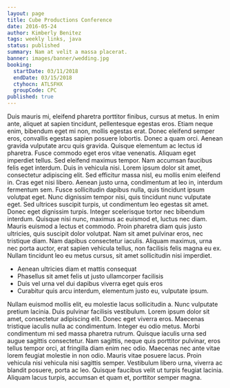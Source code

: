 ```yaml
---
layout: page
title: Cube Productions Conference
date: 2016-05-24
author: Kimberly Benitez
tags: weekly links, java
status: published
summary: Nam at velit a massa placerat.
banner: images/banner/wedding.jpg
booking:
  startDate: 03/11/2018
  endDate: 03/15/2018
  ctyhocn: ATLSFHX
  groupCode: CPC
published: true
---
```

Duis mauris mi, eleifend pharetra porttitor finibus, cursus at metus. In enim ante, aliquet at sapien tincidunt, pellentesque egestas eros. Etiam neque enim, bibendum eget mi non, mollis egestas erat. Donec eleifend semper eros, convallis egestas sapien posuere lobortis. Donec a quam orci. Aenean gravida vulputate arcu quis gravida. Quisque elementum ac lectus id pharetra. Fusce commodo eget eros vitae venenatis. Aliquam eget imperdiet tellus. Sed eleifend maximus tempor. Nam accumsan faucibus felis eget interdum. Duis in vehicula nisi. Lorem ipsum dolor sit amet, consectetur adipiscing elit. Sed efficitur massa nisl, eu mollis enim eleifend in.
Cras eget nisi libero. Aenean justo urna, condimentum at leo in, interdum fermentum sem. Fusce sollicitudin dapibus nulla, quis tincidunt ipsum volutpat eget. Nunc dignissim tempor nisi, quis tincidunt nunc vulputate eget. Sed ultrices suscipit turpis, ut condimentum leo egestas sit amet. Donec eget dignissim turpis. Integer scelerisque tortor nec bibendum interdum. Quisque nisi nunc, maximus ac euismod et, luctus nec diam. Mauris euismod a lectus et commodo. Proin pharetra diam quis justo ultricies, quis suscipit dolor volutpat. Nam sit amet pulvinar eros, nec tristique diam. Nam dapibus consectetur iaculis. Aliquam maximus, urna nec porta auctor, erat sapien vehicula tellus, non facilisis felis magna eu ex. Nullam tincidunt leo eu metus cursus, sit amet sollicitudin nisi imperdiet.

* Aenean ultricies diam et mattis consequat
* Phasellus sit amet felis ut justo ullamcorper facilisis
* Duis vel urna vel dui dapibus viverra eget quis eros
* Curabitur quis arcu interdum, elementum justo eu, vulputate ipsum.

Nullam euismod mollis elit, eu molestie lacus sollicitudin a. Nunc vulputate pretium lacinia. Duis pulvinar facilisis vestibulum. Lorem ipsum dolor sit amet, consectetur adipiscing elit. Donec eget viverra eros. Maecenas tristique iaculis nulla ac condimentum. Integer eu odio metus. Morbi condimentum mi sed massa pharetra rutrum. Quisque iaculis urna sed augue sagittis consectetur. Nam sagittis, neque quis porttitor pulvinar, eros tellus tempor orci, at fringilla diam enim nec odio. Maecenas nec ante vitae lorem feugiat molestie in non odio. Mauris vitae posuere lacus. Proin vehicula nisi vehicula nisi sagittis semper. Vestibulum libero urna, viverra ac blandit posuere, porta ac leo. Quisque faucibus velit ut turpis feugiat lacinia. Aliquam lacus turpis, accumsan et quam et, porttitor semper magna.
